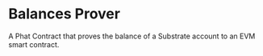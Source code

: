 # Balances Prover

A Phat Contract that proves the balance of a Substrate account to an EVM smart contract.
